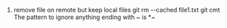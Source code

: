 1. remove file on remote but keep local files
git rm --cached file1.txt
git cmt
The pattern to ignore anything ending with ~ is *~ 
